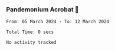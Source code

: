 ### Pandemonium Acrobat 🤸

<!--START_SECTION:waka-->

```all_time
From: 05 March 2024 - To: 12 March 2024

Total Time: 0 secs

No activity tracked
```

<!--END_SECTION:waka-->
